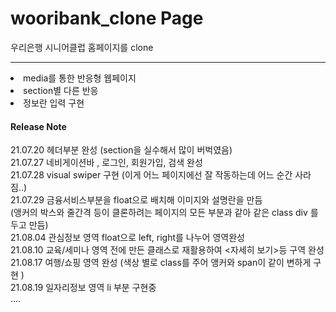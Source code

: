 # wooribank_clone Page

우리은행 시니어클럽 홈페이지를 clone
<hr/>
<li> media를 통한 반응형 웹페이지</li>
<li> section별 다른 반응</li>
<li> 정보란 입력 구현

<h4> Release Note </h4>
21.07.20 헤더부분 완성 (section을 실수해서 많이 버벅였음) <br/>
21.07.27 네비게이션바 , 로그인, 회원가입, 검색 완성 <br/>
21.07.28 visual swiper 구현 (이게 어느 페이지에선 잘 작동하는데 어느 순간 사라짐..)<br/>
21.07.29 금융서비스부분을 float으로 배치해 이미지와 설명란을 만듬 <br/>           (앵커의 박스와 줄간격 등이 클론하려는 페이지의 모든 부분과 같아 같은 class div 를 두고 만듬) <br/>
21.08.04 관심정보 영역 float으로 left, right를 나누어 영역완성 <br/>
21.08.10 교육/세미나 영역 전에 만든 클래스로 재활용하여 <자세히 보기>등 구역 완성<br/>
21.08.17 여행/쇼핑 영역 완성 (색상 별로 class를 주어 앵커와 span이 같이 변하게 구현 )<br/>
  21.08.19 일자리정보 영역 li 부분 구현중 <br/>
....
